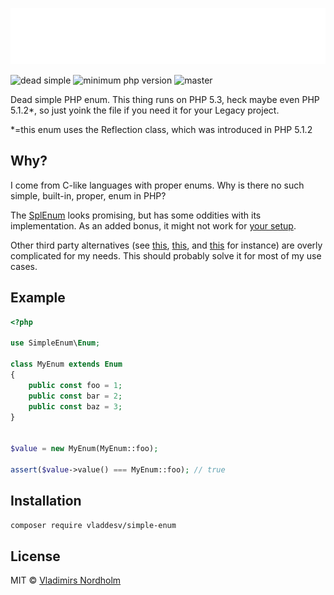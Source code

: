 ![SimpleEnum](header.svg)

![dead simple](https://img.shields.io/badge/dead-simple-gray?labelColor=111)
![minimum php version](https://img.shields.io/packagist/php-v/vladdesv/simple-enum?color=8892BF&logo=php&labelColor=24292E)
![master](https://github.com/vladdeSV/simple-enum/workflows/master/badge.svg)

Dead simple PHP enum. This thing runs on PHP 5.3, heck maybe even PHP 5.1.2*, so just yoink the file if you need it for your Legacy project.

*=this enum uses the Reflection class, which was introduced in PHP 5.1.2

## Why?
I come from C-like languages with proper enums. Why is there no such simple, built-in, proper, enum in PHP?

The [SplEnum](https://www.php.net/manual/en/class.splenum.php) looks promising, but has some oddities with its implementation. As an added bonus, it might not work for [your setup](https://stackoverflow.com/a/57885080).

Other third party alternatives (see [this](https://github.com/spatie/enum), [this](https://github.com/myclabs/php-enum), and [this](https://github.com/marc-mabe/php-enum) for instance) are overly complicated for my needs. This should probably solve it for most of my use cases.

## Example

```php
<?php

use SimpleEnum\Enum;

class MyEnum extends Enum
{
    public const foo = 1;
    public const bar = 2;
    public const baz = 3;
}


$value = new MyEnum(MyEnum::foo);

assert($value->value() === MyEnum::foo); // true

```

## Installation

```sh
composer require vladdesv/simple-enum
```

## License
MIT © [Vladimirs Nordholm](https://github.com/vladdeSV)

